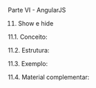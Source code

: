 Parte VI - AngularJS

11. Show e hide

11.1. Conceito:

11.2. Estrutura:

11.3. Exemplo:

11.4. Material complementar:
